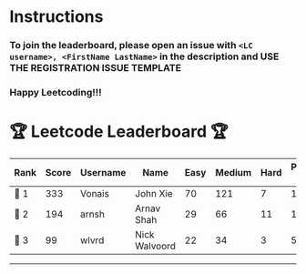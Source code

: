 # Instructions
### To join the leaderboard, please open an issue with `<LC username>, <FirstName LastName>` in the description and USE THE REGISTRATION ISSUE TEMPLATE
### Happy Leetcoding!!!


# 🏆 Leetcode Leaderboard 🏆

| Rank | Score | Username       | Name | Easy | Medium | Hard | Problems Solved |
|------|----------------|-----------------|-------------------|--------------|--------------|--------------|--------------|
| 🥇 1 | 333 | Vonais | John Xie | 70 | 121 | 7 | 198 |
| 🥈 2 | 194 | arnsh | Arnav Shah | 29 | 66 | 11 | 106 |
| 🥉 3 | 99 | wlvrd | Nick Walvoord | 22 | 34 | 3 | 59 |
---